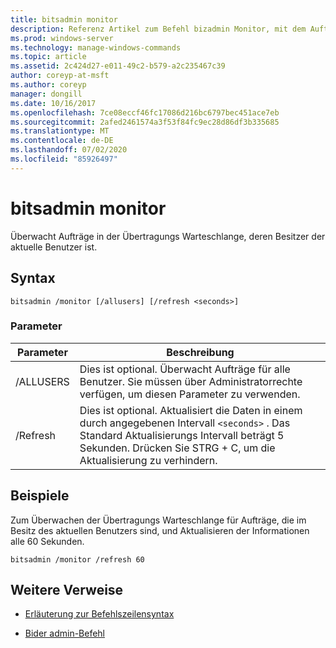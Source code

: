 ```yaml
---
title: bitsadmin monitor
description: Referenz Artikel zum Befehl bizadmin Monitor, mit dem Aufträge in der Übertragungs Warteschlange überwacht werden, deren Besitzer der aktuelle Benutzer ist.
ms.prod: windows-server
ms.technology: manage-windows-commands
ms.topic: article
ms.assetid: 2c424d27-e011-49c2-b579-a2c235467c39
author: coreyp-at-msft
ms.author: coreyp
manager: dongill
ms.date: 10/16/2017
ms.openlocfilehash: 7ce08eccf46fc17086d216bc6797bec451ace7eb
ms.sourcegitcommit: 2afed2461574a3f53f84fc9ec28d86df3b335685
ms.translationtype: MT
ms.contentlocale: de-DE
ms.lasthandoff: 07/02/2020
ms.locfileid: "85926497"
---
```

# <a name="bitsadmin-monitor"></a>bitsadmin monitor

Überwacht Aufträge in der Übertragungs Warteschlange, deren Besitzer der aktuelle Benutzer ist.

## <a name="syntax"></a>Syntax

```
bitsadmin /monitor [/allusers] [/refresh <seconds>]
```

### <a name="parameters"></a>Parameter

| Parameter | Beschreibung |
| -------------- | -------------- |
| /ALLUSERS | Dies ist optional. Überwacht Aufträge für alle Benutzer. Sie müssen über Administratorrechte verfügen, um diesen Parameter zu verwenden. |
| /Refresh | Dies ist optional. Aktualisiert die Daten in einem durch angegebenen Intervall `<seconds>` . Das Standard Aktualisierungs Intervall beträgt 5 Sekunden. Drücken Sie STRG + C, um die Aktualisierung zu verhindern. |

## <a name="examples"></a>Beispiele

Zum Überwachen der Übertragungs Warteschlange für Aufträge, die im Besitz des aktuellen Benutzers sind, und Aktualisieren der Informationen alle 60 Sekunden.

```
bitsadmin /monitor /refresh 60
```

## <a name="additional-references"></a>Weitere Verweise

- [Erläuterung zur Befehlszeilensyntax](command-line-syntax-key.md)

- [Bider admin-Befehl](bitsadmin.md)
